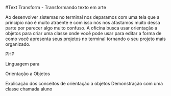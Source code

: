 #Text Transform - Transformando texto em arte

Ao desenvolver sistemas no terminal nos deparamos com uma tela que a princípio não é muito atraente e com isso nós nos afastamos muito dessa parte por parecer algo muito confuso.
A oficina busca usar orientação a objetos para criar uma classe onde você pode usar para editar a forma de como você apresenta seus projetos no terminal tornando o seu projeto mais organizado.

PHP

Linguagem para 

Orientação a Objetos

Explicação dos conceitos de orientação a objetos
Demonstração com uma classe chamada aluno


<?php
class Aluno
{
	//Atributos
	private string $aluno;
  private int $idade;
  private int $numMatricula;
  private string $email;


  //Métodos
	public function __construct()
  {
	  //Método chamado quando a classe é instanciada
  }
  public function __toString()
  {
  	//Método chamado quando você tenta escrever o método
  }
}
?>
